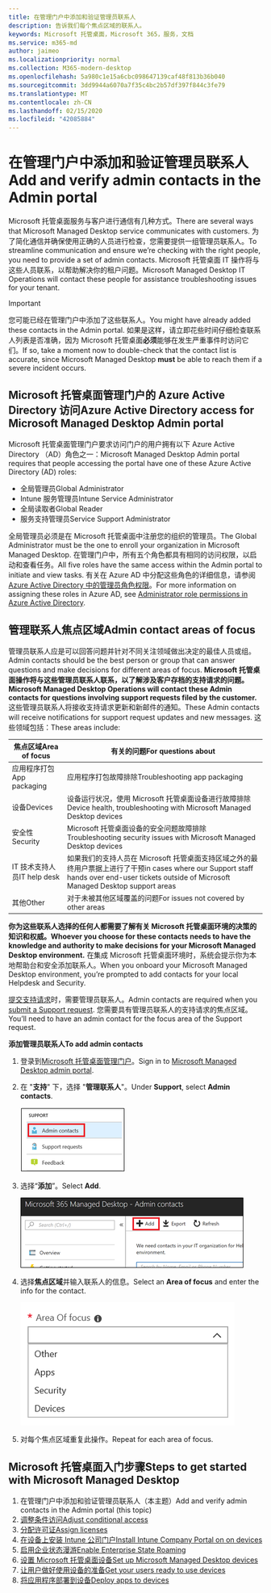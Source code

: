 ```yaml
---
title: 在管理门户中添加和验证管理员联系人
description: 告诉我们每个焦点区域的联系人。
keywords: Microsoft 托管桌面，Microsoft 365，服务，文档
ms.service: m365-md
author: jaimeo
ms.localizationpriority: normal
ms.collection: M365-modern-desktop
ms.openlocfilehash: 5a980c1e15a6cbc098647139caf48f813b36b040
ms.sourcegitcommit: 3dd9944a6070a7f35c4bc2b57df397f844c3fe79
ms.translationtype: MT
ms.contentlocale: zh-CN
ms.lasthandoff: 02/15/2020
ms.locfileid: "42085884"
---
```

# <a name="add-and-verify-admin-contacts-in-the-admin-portal"></a><span data-ttu-id="c75b2-104">在管理门户中添加和验证管理员联系人</span><span class="sxs-lookup"><span data-stu-id="c75b2-104">Add and verify admin contacts in the Admin portal</span></span>

<span data-ttu-id="c75b2-105">Microsoft 托管桌面服务与客户进行通信有几种方式。</span><span class="sxs-lookup"><span data-stu-id="c75b2-105">There are several ways that Microsoft Managed Desktop service communicates with customers.</span></span> <span data-ttu-id="c75b2-106">为了简化通信并确保使用正确的人员进行检查，您需要提供一组管理员联系人。</span><span class="sxs-lookup"><span data-stu-id="c75b2-106">To streamline communication and ensure we’re checking with the right people, you need to provide a set of admin contacts.</span></span> <span data-ttu-id="c75b2-107">Microsoft 托管桌面 IT 操作将与这些人员联系，以帮助解决你的租户问题。</span><span class="sxs-lookup"><span data-stu-id="c75b2-107">Microsoft Managed Desktop IT Operations will contact these people for assistance troubleshooting issues for your tenant.</span></span>

> [!IMPORTANT]
> <span data-ttu-id="c75b2-108">您可能已经在管理门户中添加了这些联系人。</span><span class="sxs-lookup"><span data-stu-id="c75b2-108">You might have already added these contacts in the Admin portal.</span></span> <span data-ttu-id="c75b2-109">如果是这样，请立即花些时间仔细检查联系人列表是否准确，因为 Microsoft 托管桌面**必须**能够在发生严重事件时访问它们。</span><span class="sxs-lookup"><span data-stu-id="c75b2-109">If so, take a moment now to double-check that the contact list is accurate, since Microsoft Managed Desktop **must** be able to reach them if a severe incident occurs.</span></span>

## <a name="azure-active-directory-access-for-microsoft-managed-desktop-admin-portal"></a><span data-ttu-id="c75b2-110">Microsoft 托管桌面管理门户的 Azure Active Directory 访问</span><span class="sxs-lookup"><span data-stu-id="c75b2-110">Azure Active Directory access for Microsoft Managed Desktop Admin portal</span></span>

<span data-ttu-id="c75b2-111">Microsoft 托管桌面管理门户要求访问门户的用户拥有以下 Azure Active Directory （AD）角色之一：</span><span class="sxs-lookup"><span data-stu-id="c75b2-111">Microsoft Managed Desktop Admin portal requires that people accessing the portal have one of these Azure Active Directory (AD) roles:</span></span>
- <span data-ttu-id="c75b2-112">全局管理员</span><span class="sxs-lookup"><span data-stu-id="c75b2-112">Global Administrator</span></span>
- <span data-ttu-id="c75b2-113">Intune 服务管理员</span><span class="sxs-lookup"><span data-stu-id="c75b2-113">Intune Service Administrator</span></span>
- <span data-ttu-id="c75b2-114">全局读取者</span><span class="sxs-lookup"><span data-stu-id="c75b2-114">Global Reader</span></span>
- <span data-ttu-id="c75b2-115">服务支持管理员</span><span class="sxs-lookup"><span data-stu-id="c75b2-115">Service Support Administrator</span></span>

<span data-ttu-id="c75b2-116">全局管理员必须是在 Microsoft 托管桌面中注册您的组织的管理员。</span><span class="sxs-lookup"><span data-stu-id="c75b2-116">The Global Administrator must be the one to enroll your organization in Microsoft Managed Desktop.</span></span> <span data-ttu-id="c75b2-117">在管理门户中，所有五个角色都具有相同的访问权限，以启动和查看任务。</span><span class="sxs-lookup"><span data-stu-id="c75b2-117">All five roles have the same access within the Admin portal to initiate and view tasks.</span></span> <span data-ttu-id="c75b2-118">有关在 Azure AD 中分配这些角色的详细信息，请参阅[Azure Active Directory 中的管理员角色权限](https://docs.microsoft.com/azure/active-directory/users-groups-roles/directory-assign-admin-roles)。</span><span class="sxs-lookup"><span data-stu-id="c75b2-118">For more information on assigning these roles in Azure AD, see [Administrator role permissions in Azure Active Directory](https://docs.microsoft.com/azure/active-directory/users-groups-roles/directory-assign-admin-roles).</span></span> 

## <a name="admin-contact-areas-of-focus"></a><span data-ttu-id="c75b2-119">管理联系人焦点区域</span><span class="sxs-lookup"><span data-stu-id="c75b2-119">Admin contact areas of focus</span></span>

<span data-ttu-id="c75b2-120">管理员联系人应是可以回答问题并针对不同关注领域做出决定的最佳人员或组。</span><span class="sxs-lookup"><span data-stu-id="c75b2-120">Admin contacts should be the best person or group that can answer questions and make decisions for different areas of focus.</span></span> <span data-ttu-id="c75b2-121">**Microsoft 托管桌面操作将与这些管理员联系人联系，以了解涉及客户存档的支持请求的问题。**</span><span class="sxs-lookup"><span data-stu-id="c75b2-121">**Microsoft Managed Desktop Operations will contact these Admin contacts for questions involving support requests filed by the customer.**</span></span> <span data-ttu-id="c75b2-122">这些管理员联系人将接收支持请求更新和新邮件的通知。</span><span class="sxs-lookup"><span data-stu-id="c75b2-122">These Admin contacts will receive notifications for support request updates and new messages.</span></span> <span data-ttu-id="c75b2-123">这些领域包括：</span><span class="sxs-lookup"><span data-stu-id="c75b2-123">These areas include:</span></span>

<span data-ttu-id="c75b2-124">焦点区域</span><span class="sxs-lookup"><span data-stu-id="c75b2-124">Area of focus</span></span> | <span data-ttu-id="c75b2-125">有关的问题</span><span class="sxs-lookup"><span data-stu-id="c75b2-125">For questions about</span></span>
--- | ---
<span data-ttu-id="c75b2-126">应用程序打包</span><span class="sxs-lookup"><span data-stu-id="c75b2-126">App packaging</span></span> | <span data-ttu-id="c75b2-127">应用程序打包故障排除</span><span class="sxs-lookup"><span data-stu-id="c75b2-127">Troubleshooting app packaging</span></span>
<span data-ttu-id="c75b2-128">设备</span><span class="sxs-lookup"><span data-stu-id="c75b2-128">Devices</span></span> | <span data-ttu-id="c75b2-129">设备运行状况，使用 Microsoft 托管桌面设备进行故障排除</span><span class="sxs-lookup"><span data-stu-id="c75b2-129">Device health, troubleshooting with Microsoft Managed Desktop devices</span></span>
<span data-ttu-id="c75b2-130">安全性</span><span class="sxs-lookup"><span data-stu-id="c75b2-130">Security</span></span> | <span data-ttu-id="c75b2-131">Microsoft 托管桌面设备的安全问题故障排除</span><span class="sxs-lookup"><span data-stu-id="c75b2-131">Troubleshooting security issues with Microsoft Managed Desktop devices</span></span>
<span data-ttu-id="c75b2-132">IT 技术支持人员</span><span class="sxs-lookup"><span data-stu-id="c75b2-132">IT help desk</span></span> | <span data-ttu-id="c75b2-133">如果我们的支持人员在 Microsoft 托管桌面支持区域之外的最终用户票据上进行了干预</span><span class="sxs-lookup"><span data-stu-id="c75b2-133">in cases where our Support staff hands over end-user tickets outside of Microsoft Managed Desktop support areas</span></span> 
<span data-ttu-id="c75b2-134">其他</span><span class="sxs-lookup"><span data-stu-id="c75b2-134">Other</span></span> | <span data-ttu-id="c75b2-135">对于未被其他区域覆盖的问题</span><span class="sxs-lookup"><span data-stu-id="c75b2-135">For issues not covered by other areas</span></span>

<span data-ttu-id="c75b2-136">**你为这些联系人选择的任何人都需要了解有关 Microsoft 托管桌面环境的决策的知识和权威。**</span><span class="sxs-lookup"><span data-stu-id="c75b2-136">**Whoever you choose for these contacts needs to have the knowledge and authority to make decisions for your Microsoft Managed Desktop environment.**</span></span> <span data-ttu-id="c75b2-137">在集成 Microsoft 托管桌面环境时，系统会提示你为本地帮助台和安全添加联系人。</span><span class="sxs-lookup"><span data-stu-id="c75b2-137">When you onboard your Microsoft Managed Desktop environment, you’re prompted to add contacts for your local Helpdesk and Security.</span></span> 

<span data-ttu-id="c75b2-138">[提交支持请求](../service-description/support.md)时，需要管理员联系人。</span><span class="sxs-lookup"><span data-stu-id="c75b2-138">Admin contacts are required when you [submit a Support request](../service-description/support.md).</span></span> <span data-ttu-id="c75b2-139">您需要具有管理员联系人的支持请求的焦点区域。</span><span class="sxs-lookup"><span data-stu-id="c75b2-139">You’ll need to have an admin contact for the focus area of the Support request.</span></span> 

<span data-ttu-id="c75b2-140">**添加管理员联系人**</span><span class="sxs-lookup"><span data-stu-id="c75b2-140">**To add admin contacts**</span></span>

1.  <span data-ttu-id="c75b2-141">登录到[Microsoft 托管桌面管理门户](https://aka.ms/mwaasportal)。</span><span class="sxs-lookup"><span data-stu-id="c75b2-141">Sign in to [Microsoft Managed Desktop admin portal](https://aka.ms/mwaasportal).</span></span> 

2.  <span data-ttu-id="c75b2-142">在 "**支持**" 下，选择 "**管理联系人**"。</span><span class="sxs-lookup"><span data-stu-id="c75b2-142">Under **Support**, select **Admin contacts**.</span></span> 

    ![支持菜单，在所选顶部附近为管理员联系人](../../media/admincontacts.png)

3. <span data-ttu-id="c75b2-144">选择“**添加**”。</span><span class="sxs-lookup"><span data-stu-id="c75b2-144">Select **Add**.</span></span>

    !["管理门户"、"添加" 按钮（位于 "导出" 和 "刷新" 的左侧）](../../media/adminadd.png)

4.  <span data-ttu-id="c75b2-146">选择**焦点区域**并输入联系人的信息。</span><span class="sxs-lookup"><span data-stu-id="c75b2-146">Select an **Area of focus** and enter the info for the contact.</span></span> 

    ![焦点区域的列表，如其他、应用程序和安全性](../../media/areaoffocus.png)

5. <span data-ttu-id="c75b2-148">对每个焦点区域重复此操作。</span><span class="sxs-lookup"><span data-stu-id="c75b2-148">Repeat for each area of focus.</span></span> 

## <a name="steps-to-get-started-with-microsoft-managed-desktop"></a><span data-ttu-id="c75b2-149">Microsoft 托管桌面入门步骤</span><span class="sxs-lookup"><span data-stu-id="c75b2-149">Steps to get started with Microsoft Managed Desktop</span></span>

1. <span data-ttu-id="c75b2-150">在管理门户中添加和验证管理员联系人（本主题）</span><span class="sxs-lookup"><span data-stu-id="c75b2-150">Add and verify admin contacts in the Admin portal (this topic)</span></span>
2. [<span data-ttu-id="c75b2-151">调整条件访问</span><span class="sxs-lookup"><span data-stu-id="c75b2-151">Adjust conditional access</span></span>](conditional-access.md)
3. [<span data-ttu-id="c75b2-152">分配许可证</span><span class="sxs-lookup"><span data-stu-id="c75b2-152">Assign licenses</span></span>](assign-licenses.md)
4. [<span data-ttu-id="c75b2-153">在设备上安装 Intune 公司门户</span><span class="sxs-lookup"><span data-stu-id="c75b2-153">Install Intune Company Portal on on devices</span></span>](company-portal.md)
5. [<span data-ttu-id="c75b2-154">启用企业状态漫游</span><span class="sxs-lookup"><span data-stu-id="c75b2-154">Enable Enterprise State Roaming</span></span>](enterprise-state-roaming.md)
6. [<span data-ttu-id="c75b2-155">设置 Microsoft 托管桌面设备</span><span class="sxs-lookup"><span data-stu-id="c75b2-155">Set up Microsoft Managed Desktop devices</span></span>](set-up-devices.md)
7. [<span data-ttu-id="c75b2-156">让用户做好使用设备的准备</span><span class="sxs-lookup"><span data-stu-id="c75b2-156">Get your users ready to use devices</span></span>](get-started-devices.md)
8. [<span data-ttu-id="c75b2-157">将应用程序部署到设备</span><span class="sxs-lookup"><span data-stu-id="c75b2-157">Deploy apps to devices</span></span>](deploy-apps.md)
